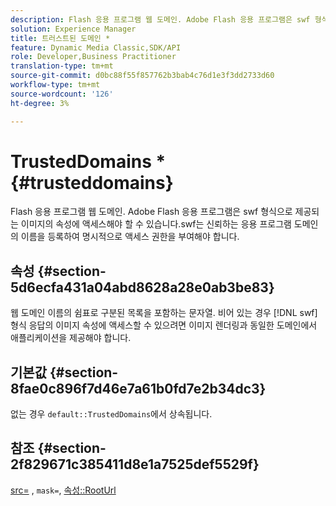 ```yaml
---
description: Flash 응용 프로그램 웹 도메인. Adobe Flash 응용 프로그램은 swf 형식으로 제공되는 이미지의 속성에 액세스해야 할 수 있습니다.swf는 신뢰하는 응용 프로그램 도메인의 이름을 등록하여 명시적으로 액세스 권한을 부여해야 합니다.
solution: Experience Manager
title: 트러스트된 도메인 *
feature: Dynamic Media Classic,SDK/API
role: Developer,Business Practitioner
translation-type: tm+mt
source-git-commit: d0bc88f55f857762b3bab4c76d1e3f3dd2733d60
workflow-type: tm+mt
source-wordcount: '126'
ht-degree: 3%

---
```



# TrustedDomains *{#trusteddomains}

Flash 응용 프로그램 웹 도메인. Adobe Flash 응용 프로그램은 swf 형식으로 제공되는 이미지의 속성에 액세스해야 할 수 있습니다.swf는 신뢰하는 응용 프로그램 도메인의 이름을 등록하여 명시적으로 액세스 권한을 부여해야 합니다.

## 속성 {#section-5d6ecfa431a04abd8628a28e0ab3be83}

웹 도메인 이름의 쉼표로 구분된 목록을 포함하는 문자열. 비어 있는 경우 [!DNL swf] 형식 응답의 이미지 속성에 액세스할 수 있으려면 이미지 렌더링과 동일한 도메인에서 애플리케이션을 제공해야 합니다.

## 기본값 {#section-8fae0c896f7d46e7a61b0fd7e2b34dc3}

없는 경우 `default::TrustedDomains`에서 상속됩니다.

## 참조 {#section-2f829671c385411d8e1a7525def5529f}

[src=](../../../../../ir-api/http-protocol/image-rendering-api-ref/c-ir-http-protocol-ref/c-ir-http-protocol-command-reference/r-ir-src.md#reference-62c98abad22149d68d405ed6aaff8272) ,  `mask=`,  [속성::RootUrl](../../../../../ir-api/material-cat/image-rendering-api-ref/c-ir-material-catalog/c-ir-attributes-reference/r-ir-rooturl.md#reference-b8d706a573814802bd6794223cc78402)
